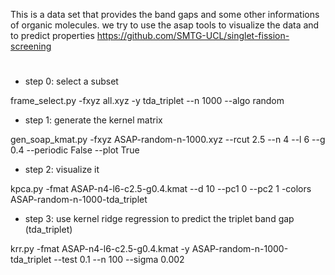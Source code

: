 This is a data set that provides the band gaps and some other informations of organic molecules.
we try to use the asap tools to visualize the data and to predict properties
https://github.com/SMTG-UCL/singlet-fission-screening
#

* step 0: select a subset

frame_select.py -fxyz all.xyz -y tda_triplet --n 1000 --algo random

* step 1: generate the kernel matrix

gen_soap_kmat.py -fxyz ASAP-random-n-1000.xyz --rcut 2.5 --n 4 --l 6 --g 0.4 --periodic False --plot True

* step 2: visualize it

kpca.py -fmat ASAP-n4-l6-c2.5-g0.4.kmat --d 10 --pc1 0 --pc2 1 -colors ASAP-random-n-1000-tda_triplet

* step 3: use kernel ridge regression to predict the triplet band gap (tda_triplet)

krr.py -fmat ASAP-n4-l6-c2.5-g0.4.kmat -y ASAP-random-n-1000-tda_triplet --test 0.1 --n 100 --sigma 0.002
